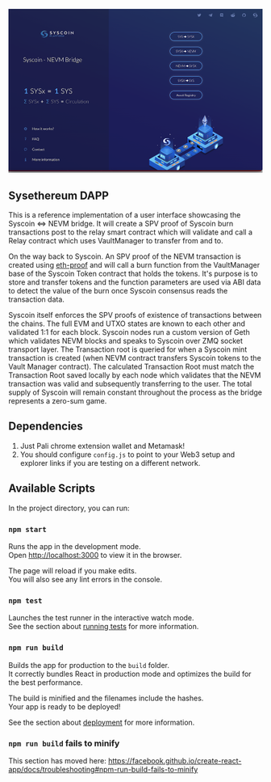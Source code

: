 ![Preview](./home.png)
## Sysethereum DAPP
This is a reference implementation of a user interface showcasing the Syscoin <=> NEVM bridge. It will create a SPV proof of Syscoin burn transactions post to the relay smart contract which will validate and call a Relay contract which uses VaultManager to transfer from and to.

On the way back to Syscoin. An SPV proof of the NEVM transaction is created using [eth-proof](http://github.com/syscoin/eth-proof) and will call a burn function from the VaultManager base of the Syscoin Token contract that holds the tokens. It's purpose is to store and transfer tokens and the function parameters are used via ABI data to detect the value of the burn once Syscoin consensus reads the transaction data.

Syscoin itself enforces the SPV proofs of existence of transactions between the chains. The full EVM and UTXO states are known to each other and validated 1:1 for each block. Syscoin nodes run a custom version of Geth which validates NEVM blocks and speaks to Syscoin over ZMQ socket transport layer. The Transaction root is queried for when a Syscoin mint transaction is created (when NEVM contract transfers Syscoin tokens to the Vault Manager contract). The calculated Transaction Root must match the Transaction Root saved locally by each node which validates that the NEVM transaction was valid and subsequently transferring to the user. The total supply of Syscoin will remain constant throughout the process as the bridge represents a zero-sum game.
## Dependencies

1) Just Pali chrome extension wallet and Metamask!
2) You should configure `config.js` to point to your Web3 setup and explorer links if you are testing on a different network.

## Available Scripts

In the project directory, you can run:

### `npm start`

Runs the app in the development mode.<br>
Open [http://localhost:3000](http://localhost:3000) to view it in the browser.

The page will reload if you make edits.<br>
You will also see any lint errors in the console.

### `npm test`

Launches the test runner in the interactive watch mode.<br>
See the section about [running tests](https://facebook.github.io/create-react-app/docs/running-tests) for more information.

### `npm run build`

Builds the app for production to the `build` folder.<br>
It correctly bundles React in production mode and optimizes the build for the best performance.

The build is minified and the filenames include the hashes.<br>
Your app is ready to be deployed!

See the section about [deployment](https://facebook.github.io/create-react-app/docs/deployment) for more information.

### `npm run build` fails to minify

This section has moved here: https://facebook.github.io/create-react-app/docs/troubleshooting#npm-run-build-fails-to-minify
